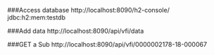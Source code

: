 ###Access database
http://localhost:8090/h2-console/
jdbc:h2:mem:testdb

###Add data
http://localhost:8090/api/vfi/data

###GET a Sub
http://localhost:8090/api/vfi/0000002178-18-000067

